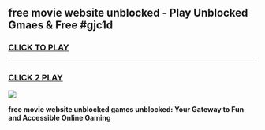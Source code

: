 
## free movie website unblocked - Play Unblocked Gmaes & Free #gjc1d
<h3>
<a href="https://news.freeplayer.one?title=free_movie_website_unblocked&ref=24F">CLICK TO PLAY</a></h3>
<hr>

<h3>
<a href="https://news.freeplayer.one?title=free_movie_website_unblocked&ref=24F">CLICK 2 PLAY</a>
  
</h3>

<a href="https://news.freeplayer.one?title=free_movie_website_unblocked&ref=24F/"><img src="https://clearcache.store/games.png"></a>


**free movie website unblocked games unblocked: Your Gateway to Fun and Accessible Online Gaming**
